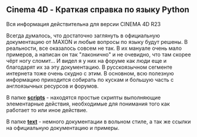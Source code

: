 ## Cinema 4D - Краткая справка по языку Python
Вся информация действительна для версии CINEMA 4D R23

Всегда думалось, что достаточно заглянуть в официальную документацию от MAXON и любые вопросы по языку будут решены. В реальности, все оказалось совсем не так. В их мануале очень мало примеров, а написан он так "лаконично" и не очевидно, что там скорее чёрт ногу сломит... И видел я у них на форуме как люди еще и благодарят их за эту документацию.
В русскоязычном сегменте интернета тоже очень скудно с этим. В основном, всю полезную информацию приходится собирать по кускам и большую часть с англоязычных ресурсов и форумов.

В папке [**scripts**][2] - находятся простые скрипты выполняющие элементарные действия, необходимые для понимания того как работает то или иное действие.

В папке [**text**][1] - немного документации в вольном стиле, а так же ссылки на официальную документацию и примеры.


[1]: text/README.md "README"
[2]: scripts/README.md "scripts"